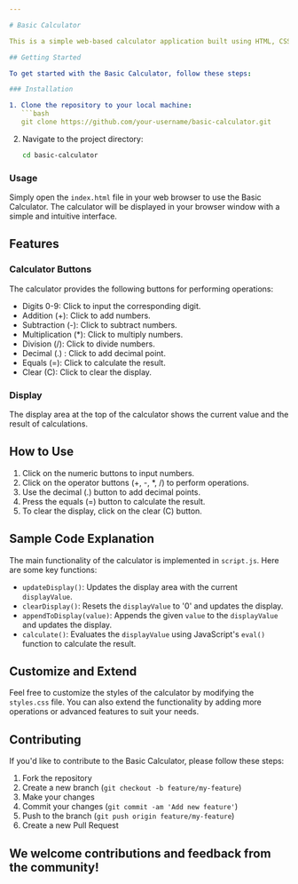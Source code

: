 ```yaml
---

# Basic Calculator

This is a simple web-based calculator application built using HTML, CSS, and JavaScript. It provides basic arithmetic operations such as addition, subtraction, multiplication, and division.

## Getting Started

To get started with the Basic Calculator, follow these steps:

### Installation

1. Clone the repository to your local machine:
   ```bash
   git clone https://github.com/your-username/basic-calculator.git
   ```

2. Navigate to the project directory:
   ```bash
   cd basic-calculator
   ```

### Usage

Simply open the `index.html` file in your web browser to use the Basic Calculator. The calculator will be displayed in your browser window with a simple and intuitive interface.

## Features

### Calculator Buttons

The calculator provides the following buttons for performing operations:

- Digits 0-9: Click to input the corresponding digit.
- Addition (+): Click to add numbers.
- Subtraction (-): Click to subtract numbers.
- Multiplication (*): Click to multiply numbers.
- Division (/): Click to divide numbers.
- Decimal (.) : Click to add decimal point.
- Equals (=): Click to calculate the result.
- Clear (C): Click to clear the display.

### Display

The display area at the top of the calculator shows the current value and the result of calculations.

## How to Use

1. Click on the numeric buttons to input numbers.
2. Click on the operator buttons (+, -, *, /) to perform operations.
3. Use the decimal (.) button to add decimal points.
4. Press the equals (=) button to calculate the result.
5. To clear the display, click on the clear (C) button.

## Sample Code Explanation

The main functionality of the calculator is implemented in `script.js`. Here are some key functions:

- `updateDisplay()`: Updates the display area with the current `displayValue`.
- `clearDisplay()`: Resets the `displayValue` to '0' and updates the display.
- `appendToDisplay(value)`: Appends the given `value` to the `displayValue` and updates the display.
- `calculate()`: Evaluates the `displayValue` using JavaScript's `eval()` function to calculate the result.

## Customize and Extend

Feel free to customize the styles of the calculator by modifying the `styles.css` file. You can also extend the functionality by adding more operations or advanced features to suit your needs.

## Contributing

If you'd like to contribute to the Basic Calculator, please follow these steps:

1. Fork the repository
2. Create a new branch (`git checkout -b feature/my-feature`)
3. Make your changes
4. Commit your changes (`git commit -am 'Add new feature'`)
5. Push to the branch (`git push origin feature/my-feature`)
6. Create a new Pull Request

We welcome contributions and feedback from the community!
---
```

